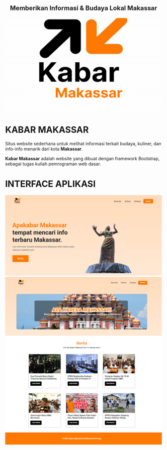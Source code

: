 <p style="text-align: center; font-size: 20px; font-weight: bold;">
    Memberikan Informasi & Budaya Lokal Makassar
</p>

<div style="text-align: center;">
    <img src="https://github.com/M-BintangR/kabar-makassar/blob/main/docs/logo.png" alt="logo-aplikasi" style="width: 1000px; height: 300px">
</div>

# KABAR MAKASSAR

Situs website sederhana untuk melihat informasi terkait budaya, kuliner, dan info-info menarik dari kota <strong>Makassar</strong>.

<strong>Kabar Makassar</strong> adalah website yang dibuat dengan framework Bootstrap, sebagai tugas kuliah pemrograman web dasar.

# INTERFACE APLIKASI

<img src="https://github.com/M-BintangR/kabar-makassar/blob/main/docs/interface-1.png" alt="interface-1">
<img src="https://github.com/M-BintangR/kabar-makassar/blob/main/docs/interface-2.png" alt="interface-2">
